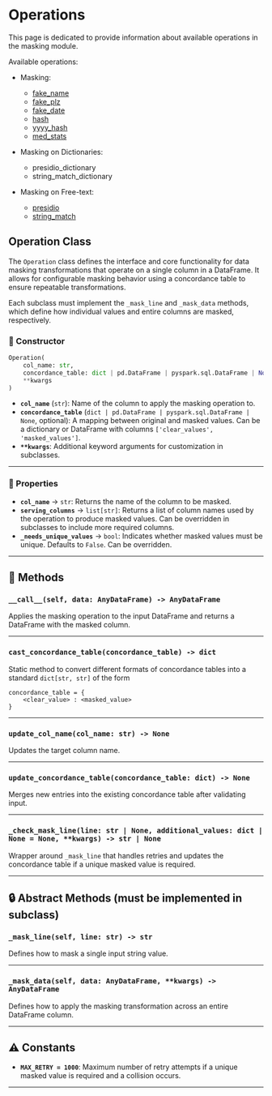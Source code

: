 # Operations

This page is dedicated to provide information about available operations in the masking module.

Available operations:
- Masking:
    - [fake_name](./operation_fake_name.md)
    - [fake_plz](./operation_fake_plz.md)
    - [fake_date](./operation_fake_date.md)
    - [hash](./operation_hash.md)
    - [yyyy_hash](./operation_yyyy_hash.md)
    - [med_stats](./operation_med_stats.md)

- Masking on Dictionaries:
    - presidio_dictionary
    - string_match_dictionary

- Masking on Free-text:
    - [presidio](./operation_presidio.md)
    - [string_match](./operation_string_match.md)

## Operation Class

The `Operation` class defines the interface and core functionality for data masking transformations that operate on a single column in a DataFrame.
It allows for configurable masking behavior using a concordance table to ensure repeatable transformations.

Each subclass must implement the `_mask_line` and `_mask_data` methods, which define how individual values and entire columns are masked, respectively.

### 🔧 Constructor

```python
Operation(
    col_name: str,
    concordance_table: dict | pd.DataFrame | pyspark.sql.DataFrame | None = None,
    **kwargs
)
```

- **`col_name`** (`str`): Name of the column to apply the masking operation to.
- **`concordance_table`** (`dict | pd.DataFrame | pyspark.sql.DataFrame | None`, optional): A mapping between original and masked values. Can be a dictionary or DataFrame with columns `['clear_values', 'masked_values']`.
- **`**kwargs`**: Additional keyword arguments for customization in subclasses.

---

### 📌 Properties

- **`col_name`** → `str`: Returns the name of the column to be masked.
- **`serving_columns`** → `list[str]`: Returns a list of column names used by the operation to produce masked values. Can be overridden in subclasses to include more required columns.
- **`_needs_unique_values`** → `bool`: Indicates whether masked values must be unique. Defaults to `False`. Can be overridden.

---

## 🔄 Methods

### `__call__(self, data: AnyDataFrame) -> AnyDataFrame`

Applies the masking operation to the input DataFrame and returns a DataFrame with the masked column.

---

### `cast_concordance_table(concordance_table) -> dict`

Static method to convert different formats of concordance tables into a standard `dict[str, str]` of the form
```
concordance_table = {
    <clear_value> : <masked_value>
}
```
---

### `update_col_name(col_name: str) -> None`

Updates the target column name.

---

### `update_concordance_table(concordance_table: dict) -> None`

Merges new entries into the existing concordance table after validating input.

---

### `_check_mask_line(line: str | None, additional_values: dict | None = None, **kwargs) -> str | None`

Wrapper around `_mask_line` that handles retries and updates the concordance table if a unique masked value is required.

---

## 🔒 Abstract Methods (must be implemented in subclass)

### `_mask_line(self, line: str) -> str`

Defines how to mask a single input string value.

---

### `_mask_data(self, data: AnyDataFrame, **kwargs) -> AnyDataFrame`

Defines how to apply the masking transformation across an entire DataFrame column.

---

## ⚠️ Constants

- **`MAX_RETRY = 1000`**: Maximum number of retry attempts if a unique masked value is required and a collision occurs.

---
